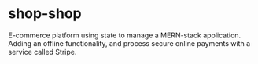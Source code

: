 # shop-shop
 E-commerce platform using state to manage a MERN-stack application. Adding an offline functionality, and process secure online payments with a service called Stripe.
